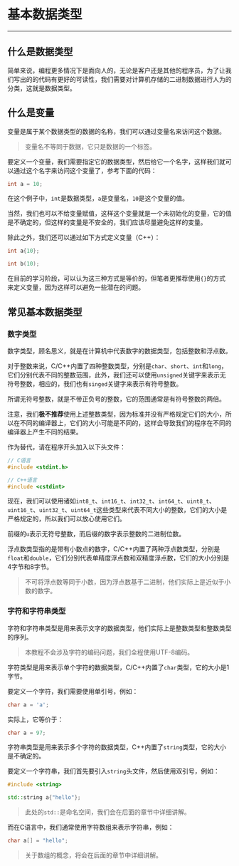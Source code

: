 # 基本数据类型

---

## 什么是数据类型

简单来说，编程更多情况下是面向人的，无论是客户还是其他的程序员，为了让我们写出的的代码有更好的可读性，我们需要对计算机存储的二进制数据进行人为的分类，这就是数据类型。

## 什么是变量

变量是属于某个数据类型的数据的名称，我们可以通过变量名来访问这个数据。

> 变量名不等同于数据，它只是数据的一个标签。

要定义一个变量，我们需要指定它的数据类型，然后给它一个名字，这样我们就可以通过这个名字来访问这个变量了，参考下面的代码：

```c++
int a = 10;
```

在这个例子中，`int`是数据类型，`a`是变量名，`10`是这个变量的值。

当然，我们也可以不给变量赋值，这样这个变量就是一个未初始化的变量，它的值是不确定的，但这样的变量是不安全的，我们应该尽量避免这样的变量。

除此之外，我们还可以通过如下方式定义变量（C++）：

```c++
int a{10};

int b(10);
```

在目前的学习阶段，可以认为这三种方式是等价的，但笔者更推荐使用`{}`的方式来定义变量，因为这样可以避免一些潜在的问题。

## 常见基本数据类型

### 数字类型

数字类型，顾名思义，就是在计算机中代表数字的数据类型，包括整数和浮点数。

对于整数来说，C/C++内置了四种整数类型，分别是`char`、`short`、`int`和`long`，它们分别代表不同的整数范围，此外，我们还可以使用`unsigned`关键字来表示无符号整数，相应的，我们也有`singed`关键字来表示有符号整数。

所谓无符号整数，就是不带正负号的整数，它的范围通常是有符号整数的两倍。

注意，我们**极不推荐**使用上述整数类型，因为标准并没有严格规定它们的大小，所以在不同的编译器上，它们的大小可能是不同的，这样会导致我们的程序在不同的编译器上产生不同的结果。

作为替代，请在程序开头加入以下头文件：

```c++
// C语言
#include <stdint.h>

// C++语言
#include <cstdint>
```

现在，我们可以使用诸如`int8_t`、`int16_t`、`int32_t`、`int64_t`、`uint8_t`、`uint16_t`、`uint32_t`、`uint64_t`这些类型来代表不同大小的整数，它们的大小是严格规定的，所以我们可以放心使用它们。

前缀的`u`表示无符号整数，而后缀的数字表示整数的二进制位数。

浮点数类型指的是带有小数点的数字，C/C++内置了两种浮点数类型，分别是`float`和`double`，它们分别代表单精度浮点数和双精度浮点数，它们的大小分别是4字节和8字节。

> 不可将浮点数等同于小数，因为浮点数基于二进制，他们实际上是近似于小数的数字。

### 字符和字符串类型

字符和字符串类型是用来表示文字的数据类型，他们实际上是整数类型和整数类型的序列。

> 本教程不会涉及字符的编码问题，我们全程使用UTF-8编码。

字符类型是用来表示单个字符的数据类型，C/C++内置了`char`类型，它的大小是1字节。

要定义一个字符，我们需要使用单引号，例如：

```c++
char a = 'a';
```

实际上，它等价于：

```c++
char a = 97;
```

字符串类型是用来表示多个字符的数据类型，C++内置了`string`类型，它的大小是不确定的。

要定义一个字符串，我们首先要引入`string`头文件，然后使用双引号，例如：

```c++
#include <string>

std::string a{"hello"};
```

> 此处的`std::`是命名空间，我们会在后面的章节中详细讲解。

而在C语言中，我们通常使用字符数组来表示字符串，例如：

```c
char a[] = "hello";
```

> 关于数组的概念，将会在后面的章节中详细讲解。
